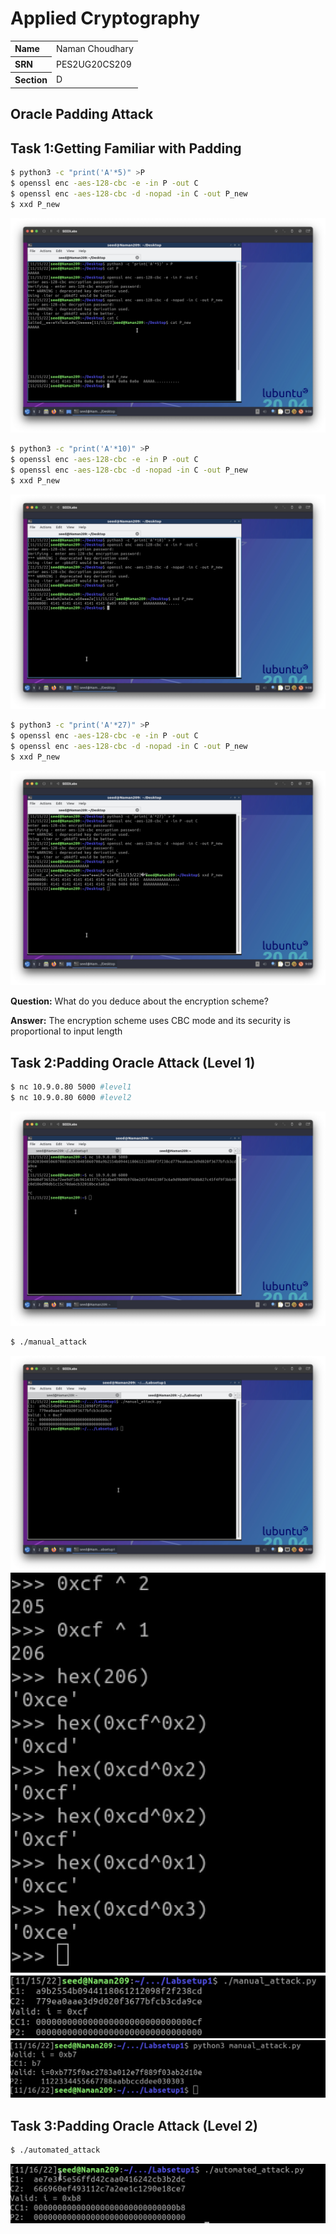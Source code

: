 # Applied Cryptography

<table style="width:100%">
  <tr>
    <th align="left">Name</th>
    <td>Naman Choudhary</td>
  </tr>
  <tr>
    <th align="left">SRN</th>
    <td>PES2UG20CS209</td>
  </tr>
  <tr>
    <th align="left">Section</th>
    <td>D</td>
  </tr>
</table>

## Oracle Padding Attack

## Task 1:Getting Familiar with Padding

```bash
$ python3 -c "print('A'*5)" >P
$ openssl enc -aes-128-cbc -e -in P -out C
$ openssl enc -aes-128-cbc -d -nopad -in C -out P_new
$ xxd P_new
```
![](./SS/Task1/img1.jpg)


```bash
$ python3 -c "print('A'*10)" >P
$ openssl enc -aes-128-cbc -e -in P -out C
$ openssl enc -aes-128-cbc -d -nopad -in C -out P_new
$ xxd P_new
```
![](./SS/Task1/img2.jpg)


```bash
$ python3 -c "print('A'*27)" >P
$ openssl enc -aes-128-cbc -e -in P -out C
$ openssl enc -aes-128-cbc -d -nopad -in C -out P_new
$ xxd P_new
```
![](./SS/Task1/img3.jpg)

**Question:** What do you deduce about the encryption scheme?

**Answer:** The encryption scheme uses CBC mode and its security is proportional to input length


## Task 2:Padding Oracle Attack (Level 1)

```bash
$ nc 10.9.0.80 5000 #level1
$ nc 10.9.0.80 6000 #level2
```
![](./SS/Task2/img1.jpg)


```bash
$ ./manual_attack
```
![](./SS/Task2/img2.jpg)
![](./SS/Task2/img3.jpg)
![](./SS/Task2/img4.jpg)
![](./SS/Task2/img5.jpg)


## Task 3:Padding Oracle Attack (Level 2)

```bash
$ ./automated_attack
```
![](./SS/Task3/img1.jpg)
